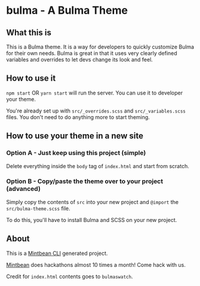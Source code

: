 # bulma - A Bulma Theme

## What this is

This is a Bulma theme. It is a way for developers to quickly customize Bulma for their own needs. Bulma is great in that it uses very clearly defined variables and overrides to let devs change its look and feel.

## How to use it

`npm start` OR `yarn start` will run the server. You can use it to developer your theme.

You're already set up with `src/_overrides.scss` and `src/_variables.scss` files. You don't need to do anything more to start theming.

## How to use your theme in a new site

### Option A - Just keep using this project (simple)

Delete everything inside the `body` tag of `index.html` and start from scratch.

### Option B - Copy/paste the theme over to your project (advanced)

Simply copy the contents of `src` into your new project and `@import` the `src/bulma-theme.scss` file.

To do this, you'll have to install Bulma and SCSS on your new project.

## About

This is a [Mintbean CLI](https://www.npmjs.com/package/mintbean-cli) generated project.

[Mintbean](https://mintbean.io) does hackathons almost 10 times a month! Come hack with us.

Credit for `index.html` contents goes to `bulmaswatch`.
